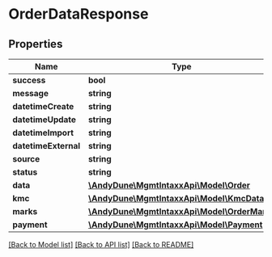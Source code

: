 # OrderDataResponse

## Properties
Name | Type | Description | Notes
------------ | ------------- | ------------- | -------------
**success** | **bool** |  | 
**message** | **string** |  | [optional] 
**datetimeCreate** | **string** |  | [optional] 
**datetimeUpdate** | **string** |  | [optional] 
**datetimeImport** | **string** |  | [optional] 
**datetimeExternal** | **string** |  | [optional] 
**source** | **string** |  | [optional] 
**status** | **string** |  | [optional] 
**data** | [**\AndyDune\MgmtIntaxxApi\Model\Order**](Order.md) |  | [optional] 
**kmc** | [**\AndyDune\MgmtIntaxxApi\Model\KmcData**](KmcData.md) |  | [optional] 
**marks** | [**\AndyDune\MgmtIntaxxApi\Model\OrderMarks**](OrderMarks.md) |  | [optional] 
**payment** | [**\AndyDune\MgmtIntaxxApi\Model\Payment**](Payment.md) |  | [optional] 

[[Back to Model list]](../../README.md#documentation-for-models) [[Back to API list]](../../README.md#documentation-for-api-endpoints) [[Back to README]](../../README.md)

